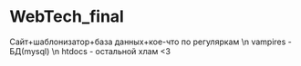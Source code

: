 # WebTech_final
Сайт+шаблонизатор+база данных+кое-что по регуляркам \n
vampires - БД(mysql) \n
htdocs - остальной хлам <3
